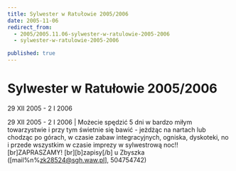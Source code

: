```yaml
---
title: Sylwester w Ratułowie 2005/2006
date: 2005-11-06
redirect_from: 
  - 2005/2005.11.06-sylwester-w-ratulowie-2005-2006
  - sylwester-w-ratulowie-2005-2006

published: true
---
```




# Sylwester w Ratułowie 2005/2006

<time>29 XII 2005 - 2 I 2006</time>

29 XII 2005 - 2 I 2006 | Możecie spędzić 5 dni w bardzo miłym towarzystwie i przy tym świetnie się bawić - jeżdżąc na nartach lub chodząc po górach, w czasie zabaw integracyjnych, ogniska, dyskoteki, no i przede wszystkim w czasie imprezy w sylwestrową noc!![br]ZAPRASZAMY! [br][b]zapisy[/b] u Zbyszka ([mail%n%zk28524@sgh.waw.pl], 504754742)

<!--CONTENT FROM OLD SERVER (jos before 2013): 29 XII 2005 - 2 I 2006 | Możecie spędzić 5 dni w bardzo miłym towarzystwie i przy tym świetnie się bawić - jeżdżąc na nartach lub chodząc po górach, w czasie zabaw integracyjnych, ogniska, dyskoteki, no i przede wszystkim w czasie imprezy w sylwestrową noc!![br]ZAPRASZAMY! [br][b]zapisy[/b] u Zbyszka ([mail%n%zk28524@sgh.waw.pl], 504754742)
-->

<!--{{json:{"created_date":"2005-11-06 22:51:33","publish_down":"0000-00-00 00:00:00","id":"272"}}}-->